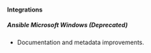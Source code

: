 
#### Integrations

##### Ansible Microsoft Windows (Deprecated)

- Documentation and metadata improvements.
